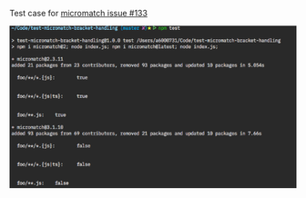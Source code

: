Test case for [micromatch issue #133](https://github.com/micromatch/micromatch/issues/133)

![example](example.png?raw=true "Example")
